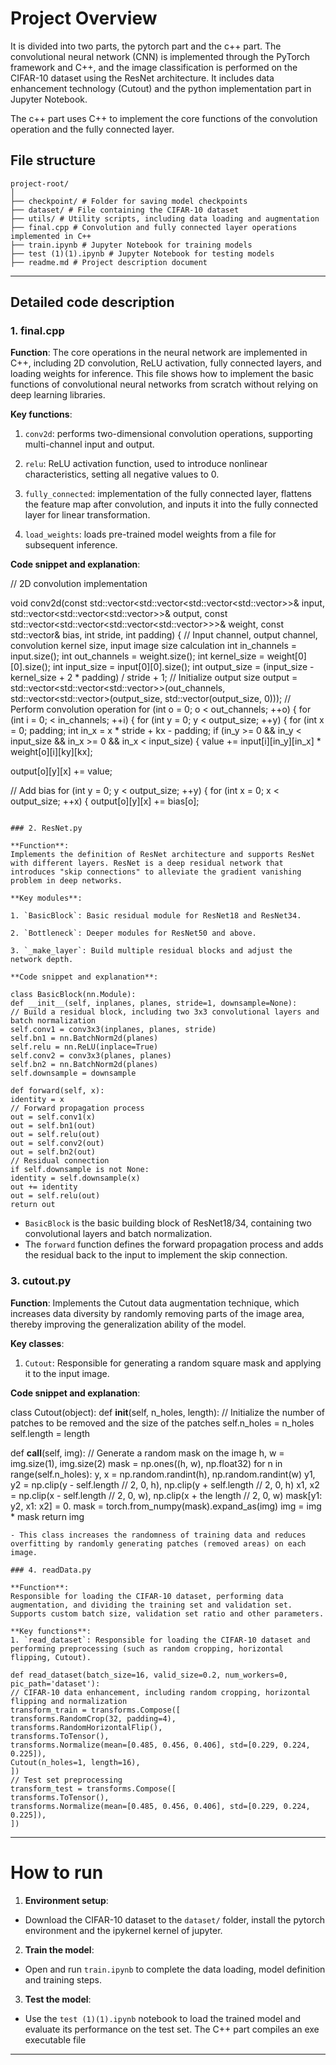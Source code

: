 # Project Overview

It is divided into two parts, the pytorch part and the c++ part. The convolutional neural network (CNN) is implemented through the PyTorch framework and C++, and the image classification is performed on the CIFAR-10 dataset using the ResNet architecture. It includes data enhancement technology (Cutout) and the python implementation part in Jupyter Notebook.

The c++ part uses C++ to implement the core functions of the convolution operation and the fully connected layer.

## File structure

```
project-root/
│
├── checkpoint/ # Folder for saving model checkpoints
├── dataset/ # File containing the CIFAR-10 dataset
├── utils/ # Utility scripts, including data loading and augmentation
├── final.cpp # Convolution and fully connected layer operations implemented in C++
├── train.ipynb # Jupyter Notebook for training models
├── test (1)(1).ipynb # Jupyter Notebook for testing models
├── readme.md # Project description document
```

---

## Detailed code description

### 1. final.cpp

**Function**:
The core operations in the neural network are implemented in C++, including 2D convolution, ReLU activation, fully connected layers, and loading weights for inference. This file shows how to implement the basic functions of convolutional neural networks from scratch without relying on deep learning libraries.

**Key functions**:

1. `conv2d`: performs two-dimensional convolution operations, supporting multi-channel input and output.

2. `relu`: ReLU activation function, used to introduce nonlinear characteristics, setting all negative values ​​to 0.

3. `fully_connected`: implementation of the fully connected layer, flattens the feature map after convolution, and inputs it into the fully connected layer for linear transformation.

4. `load_weights`: loads pre-trained model weights from a file for subsequent inference.

**Code snippet and explanation**:

// 2D convolution implementation

void conv2d(const std::vector<std::vector<std::vector<std::vector<float>>>& input,
std::vector<std::vector<std::vector<float>>>& output,
const std::vector<std::vector<std::vector<std::vector<float>>>>& weight,
const std::vector<float>& bias, int stride, int padding) {
// Input channel, output channel, convolution kernel size, input image size calculation
int in_channels = input.size();
int out_channels = weight.size();
int kernel_size = weight[0][0].size();
int input_size = input[0][0].size();
int output_size = (input_size - kernel_size + 2 * padding) / stride + 1; // Initialize output size output = std::vector<std::vector<std::vector<float>>>(out_channels, std::vector<std::vector<float>>(output_size, std::vector<float>(output_size, 0))); // Perform convolution operation for (int o = 0; o < out_channels; ++o) { for (int i = 0; < in_channels; ++i) { for (int y = 0; y < output_size; ++y) { for (int x = 0; padding;
int in_x = x * stride + kx - padding;
if (in_y >= 0 && in_y < input_size && in_x >= 0 && in_x < input_size) {
value += input[i][in_y][in_x] * weight[o][i][ky][kx];

output[o][y][x] += value;

// Add bias
for (int y = 0; y < output_size; ++y) {
for (int x = 0; x < output_size; ++x) {
output[o][y][x] += bias[o];

```

### 2. ResNet.py

**Function**:
Implements the definition of ResNet architecture and supports ResNet with different layers. ResNet is a deep residual network that introduces "skip connections" to alleviate the gradient vanishing problem in deep networks.

**Key modules**:

1. `BasicBlock`: Basic residual module for ResNet18 and ResNet34.

2. `Bottleneck`: Deeper modules for ResNet50 and above.

3. `_make_layer`: Build multiple residual blocks and adjust the network depth.

**Code snippet and explanation**:

class BasicBlock(nn.Module):
def __init__(self, inplanes, planes, stride=1, downsample=None):
// Build a residual block, including two 3x3 convolutional layers and batch normalization
self.conv1 = conv3x3(inplanes, planes, stride)
self.bn1 = nn.BatchNorm2d(planes)
self.relu = nn.ReLU(inplace=True)
self.conv2 = conv3x3(planes, planes)
self.bn2 = nn.BatchNorm2d(planes)
self.downsample = downsample

def forward(self, x):
identity = x
// Forward propagation process
out = self.conv1(x)
out = self.bn1(out)
out = self.relu(out)
out = self.conv2(out)
out = self.bn2(out)
// Residual connection
if self.downsample is not None:
identity = self.downsample(x)
out += identity
out = self.relu(out)
return out
```
- `BasicBlock` is the basic building block of ResNet18/34, containing two convolutional layers and batch normalization.
- The `forward` function defines the forward propagation process and adds the residual back to the input to implement the skip connection.

### 3. cutout.py

**Function**:
Implements the Cutout data augmentation technique, which increases data diversity by randomly removing parts of the image area, thereby improving the generalization ability of the model.

**Key classes**:
1. `Cutout`: Responsible for generating a random square mask and applying it to the input image.

**Code snippet and explanation**:

class Cutout(object):
def __init__(self, n_holes, length):
// Initialize the number of patches to be removed and the size of the patches
self.n_holes = n_holes
self.length = length

def __call__(self, img):
// Generate a random mask on the image
h, w = img.size(1), img.size(2)
mask = np.ones((h, w), np.float32)
for n in range(self.n_holes):
y, x = np.random.randint(h), np.random.randint(w)
y1, y2 = np.clip(y - self.length // 2, 0, h), np.clip(y + self.length // 2, 0, h)
x1, x2 = np.clip(x - self.length // 2, 0, w), np.clip(x + the length // 2, 0, w)
mask[y1: y2, x1: x2] = 0.
mask = torch.from_numpy(mask).expand_as(img)
img = img * mask
return img
```
- This class increases the randomness of training data and reduces overfitting by randomly generating patches (removed areas) on each image.

### 4. readData.py

**Function**:
Responsible for loading the CIFAR-10 dataset, performing data augmentation, and dividing the training set and validation set. Supports custom batch size, validation set ratio and other parameters.

**Key functions**:
1. `read_dataset`: Responsible for loading the CIFAR-10 dataset and performing preprocessing (such as random cropping, horizontal flipping, Cutout).

def read_dataset(batch_size=16, valid_size=0.2, num_workers=0, pic_path='dataset'):
// CIFAR-10 data enhancement, including random cropping, horizontal flipping and normalization
transform_train = transforms.Compose([
transforms.RandomCrop(32, padding=4),
transforms.RandomHorizontalFlip(),
transforms.ToTensor(),
transforms.Normalize(mean=[0.485, 0.456, 0.406], std=[0.229, 0.224, 0.225]),
Cutout(n_holes=1, length=16),
])
// Test set preprocessing
transform_test = transforms.Compose([
transforms.ToTensor(),
transforms.Normalize(mean=[0.485, 0.456, 0.406], std=[0.229, 0.224, 0.225]),
])
```

---

# How to run

1. **Environment setup**:
- Download the CIFAR-10 dataset to the `dataset/` folder, install the pytorch environment and the ipykernel kernel of jupyter.

2. **Train the model**:
- Open and run `train.ipynb` to complete the data loading, model definition and training steps.

3. **Test the model**:
- Use the `test (1)(1).ipynb` notebook to load the trained model and evaluate its performance on the test set.
The C++ part compiles an exe executable file
---